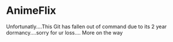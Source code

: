 # AnimeFlix
Unfortunatly....This Git has fallen out of command due to its 2 year dormancy....sorry for ur loss....
More on the way
